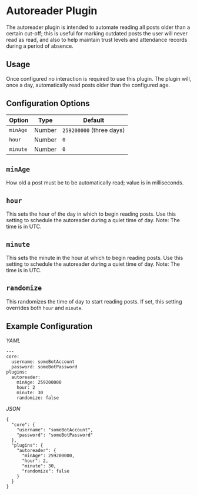 # Autoreader Plugin

The autoreader plugin is intended to automate reading all posts older than a certain cut-off;
this is useful for marking outdated posts the user will never read as read,
and also to help maintain trust levels and attendance records during a period of absence.

## Usage
Once configured no interaction is required to use this plugin.
The plugin will, once a day, automatically read posts older than the configured age.

## Configuration Options

| Option   | Type   | Default                  |
|----------|--------|--------------------------|
| `minAge` | Number | `259200000` (three days) |
| `hour`   | Number | `0`                      |
| `minute` | Number | `0`                      |

## `minAge`
How old a post must be to be automatically read; value is in milliseconds.

## `hour`
This sets the hour of the day in which to begin reading posts.
Use this setting to schedule the autoreader during a quiet time of day.
Note: The time is in UTC.

## `minute`
This sets the minute in the hour at which to begin reading posts.
Use this setting to schedule the autoreader during a quiet time of day.
Note: The time is in UTC.

## `randomize`
This randomizes the time of day to start reading posts.
If set, this setting overrides both `hour` and `minute`.

## Example Configuration
*YAML*
```
---
core:
  username: someBotAccount
  password: someBotPassword
plugins:
  autoreader: 
    minAge: 259200000
    hour: 2
    minute: 30
    randomize: false
```

*JSON*
```
{
  "core": {
    "username": "someBotAccount",
    "password": "someBotPassword"
  },
  "plugins": {
    "autoreader": {
      "minAge": 259200000,
      "hour": 2,
      "minute": 30,
      "randomize": false
    }
  }
}
```